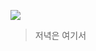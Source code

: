 
![](https://postfiles.pstatic.net/20150402_208/viajant_1427962653262rnv6E_JPEG/%B5%B5%C5%E6%BA%B8%B8%AE%B3%AD%B9%D9_%BD%C3%B3%BB.jpg?type=w2)

> 저녁은 여기서

